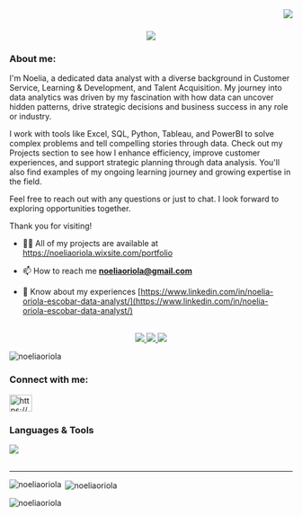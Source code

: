 <img align="right" src="https://visitor-badge.laobi.icu/badge?page_id=salesp07.salesp07" />

<h1 align="center">
    <img src="https://readme-typing-svg.herokuapp.com/?font=Righteous&size=35&center=true&vCenter=true&width=500&height=70&duration=4000&lines=Hi+there!+👋;+Welcome!;" />

### About me:
I'm Noelia, a dedicated data analyst with a diverse background in Customer Service, Learning & Development, and Talent Acquisition.
My journey into data analytics was driven by my fascination with how data can uncover hidden patterns, drive strategic decisions and business success in any role or industry.

I work with tools like Excel, SQL, Python, Tableau, and PowerBI to solve complex problems and tell compelling stories through data.
Check out my Projects section to see how I enhance efficiency, improve customer experiences, and support strategic planning through data analysis. You'll also find examples of my ongoing learning journey and growing expertise in the field.

Feel free to reach out with any questions or just to chat.
I look forward to exploring opportunities together.

Thank you for visiting!

</div>


- 👨‍💻 All of my projects are available at https://noeliaoriola.wixsite.com/portfolio 

- 📫 How to reach me **noeliaoriola@gmail.com**

- 📄 Know about my experiences [https://www.linkedin.com/in/noelia-oriola-escobar-data-analyst/](https://www.linkedin.com/in/noelia-oriola-escobar-data-analyst/)

</div>

<br/>

<div align="center"> 
  <a href="mailto:noeliaoriola@gmail.com">
    <img src="https://img.shields.io/badge/Gmail-333333?style=for-the-badge&logo=gmail&logoColor=red" />
  </a>
  <a href="https://www.linkedin.com/in/noelia-oriola-escobar-data-analyst/" target="_blank">
    <img src="https://img.shields.io/badge/LinkedIn-0077B5?style=for-the-badge&logo=linkedin&logoColor=white" target="_blank" />
  </a>
  <a href="https://"github.com/NoeliaOriola" target="_blank">
     <img src="https://img.shields.io/badge/Portfolio-FF5722?style=for-the-badge&logo=todoist&logoColor=white" target="_blank" /> <!-- sqlite, safari, google-chrome are other good icon options -->
  </a>
</div>

<p align="left"> <img src="https://komarev.com/ghpvc/?username=noeliaoriola&label=Profile%20views&color=0e75b6&style=flat" alt="noeliaoriola" /> </p>

<h3 align="left">Connect with me:</h3>
<p align="left">
<a href="https://linkedin.com/in/https://www.linkedin.com/in/noelia-oriola-escobar-data-analyst/" target="blank"><img align="center" src="https://raw.githubusercontent.com/rahuldkjain/github-profile-readme-generator/master/src/images/icons/Social/linked-in-alt.svg" alt="https://www.linkedin.com/in/noelia-oriola-escobar-data-analyst/" height="30" width="40" /></a>

</p>

### Languages & Tools

<div align="left">
    <img src="https://skillicons.dev/icons?i=github,python,mysql,numpy,pandas,tableau" /><br>
</div>

<br/>
<hr/>

</div>


<p><img align="left" src="https://github-readme-stats.vercel.app/api/top-langs?username=noeliaoriola&show_icons=true&locale=en&layout=compact" alt="noeliaoriola" /></p>

<p>&nbsp;<img align="center" src="https://github-readme-stats.vercel.app/api?username=noeliaoriola&show_icons=true&locale=en" alt="noeliaoriola" /></p>

<p><img align="center" src="https://github-readme-streak-stats.herokuapp.com/?user=noeliaoriola&" alt="noeliaoriola" /></p>


